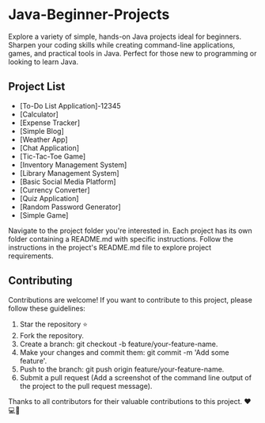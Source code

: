 # Java-Beginner-Projects
Explore a variety of simple, hands-on Java projects ideal for beginners. Sharpen your coding skills while creating command-line applications, games, and practical tools in Java. Perfect for those new to programming or looking to learn Java.

## Project List 

- [To-Do List Application]-12345
- [Calculator]
- [Expense Tracker]
- [Simple Blog]
- [Weather App]
- [Chat Application]
- [Tic-Tac-Toe Game]
- [Inventory Management System]
- [Library Management System]
- [Basic Social Media Platform]
- [Currency Converter]
- [Quiz Application]
- [Random Password Generator]
- [Simple Game]

Navigate to the project folder you're interested in. Each project has its own folder containing a README.md with specific instructions.
Follow the instructions in the project's README.md file to explore project requirements.

## Contributing
Contributions are welcome! If you want to contribute to this project, please follow these guidelines:

1. Star the repository ⭐
2. Fork the repository.
3. Create a branch: git checkout -b feature/your-feature-name.
4. Make your changes and commit them: git commit -m 'Add some feature'.
5. Push to the branch: git push origin feature/your-feature-name.
6. Submit a pull request (Add a screenshot of the command line output of the project to the pull request message).

Thanks to all contributors for their valuable contributions to this project. ❤️💻🚀

